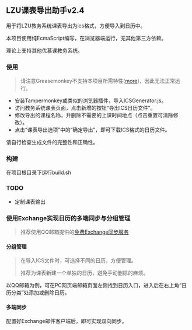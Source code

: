 ## LZU课表导出助手v2.4

用于将LZU教务系统课表导出为ics格式，方便导入到日历中。

本项目使用纯EcmaScript编写，在浏览器端运行，无其他第三方依赖。

理论上支持其他优慕课教务系统。

### 使用

> 请注意Greasemonkey不支持本项目所需特性([more](https://github.com/greasemonkey/greasemonkey/issues/2574))，因此无法正常运行。

* 安装Tampermonkey或类似的浏览器插件，导入ICSGenerator.js。
* 访问教务系统课表页面，点击新增的按钮“导出ICS日历文件”。
* 修改导出的课程名称，并删除不需要的上课时间地点（点击重置可清除修改）。
* 点击“课表导出选项”中的“确定导出”，即可下载ICS格式的日历文件。

请自行检查生成文件的完整性和正确性。

### 构建

在项目根目录下运行build.sh

### TODO

* 定制课表输出

### 使用Exchange实现日历的多端同步与分组管理

> 推荐使用QQ邮箱提供的[免费Exchange同步服务](https://service.mail.qq.com/cgi-bin/help?id=20019)

#### 分组管理

> 在导入ICS文件时，可选择不同的日历，方便管理。
>
> 推荐为课表新建一个单独的日历，避免手动删除的麻烦。

以QQ邮箱为例，可在PC网页端邮箱页面左侧找到日历入口，进入后在右上角“日历分类”处添加或删除日历。

#### 多端同步

配置好Exchange邮件客户端后，即可实现双向同步。

